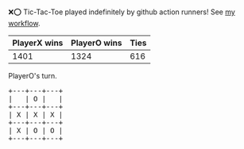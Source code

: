 :x::o: Tic-Tac-Toe played indefinitely by github action runners! See [my workflow](.github/workflows/play.yaml).

|PlayerX wins|PlayerO wins|Ties|
|-|-|-|
|1401|1324|616|

PlayerO's turn.

<pre>
+---+---+---+
|   | O |   |
+---+---+---+
| X | X | X |
+---+---+---+
| X | O | O |
+---+---+---+
</pre>